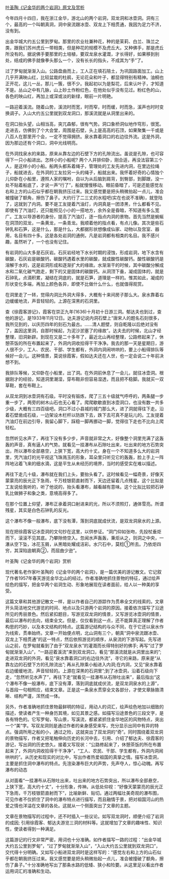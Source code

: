 [叶圣陶《记金华的两个岩洞》原文及赏析](https://www.vrrw.net/wx/9195.html)

今年四月十四日，我在浙江金华，游北山的两个岩洞，双龙洞和冰壶洞。洞有三个，最高的一个叫朝真洞，洞中泉流跟冰壶、双龙上下相贯通，我因为足力不济，没有到。

出金华城大约五公里到罗甸。那里的农业社兼种花，种的是茉莉、白兰、珠兰之类，跟我们苏州虎丘一带相类，但是种花的规模不及虎丘大。又种佛手，那是虎丘所没有的。据说佛手要那里的土培植，要双龙泉水灌溉，才长得好，如果移到别处，结成的佛手就像拳头那么一个，没有长长的指头，不成其为“手”了。

过了罗甸就渐渐入山。公路盘曲而上，工人正在填石陪土，为巩固路面加工。山上几乎开满映山红，比较盆栽的杜鹃，无论花朵和叶子，都显得特别有精神。油桐也正开花，这儿一丛，那儿一簇，很不少。我起初以为是梨花，后来认叶子，才知道不是。丛山之中有几脉，山上砂土作粉红色，在他处似乎没有见过。粉红色的山，各色的映山红，再加上或深或淡的新绿，眼前一片明艳。

一路迎着溪流。随着山势，溪流时而宽，时而窄，时而缓，时而急，溪声也时时变换调子。入山大约五公里就到双龙洞口，那溪流就是从洞里出来的。



在洞口抬头望，山相当高，突兀森郁，很有气势。洞口象桥洞似地作穹形，很宽。走进去，仿佛到了个大会堂，周围是石壁，头上是高高的石顶，如果聚集一千或是八百人在那里开个会，一定不觉得拥挤。泉水靠着洞口的右边往外流。这是外洞，因为那边还有个洞口，洞中光线明亮。

在外洞找泉水的来路，原来从靠左边的石壁下方的孔隙流出。虽说是孔隙，也可容得下一只小船进出。怎样小的小船呢? 两个人并排仰卧，刚合适，再没法容第三个人，是这样小的小船。船两头都系着绳子，管理处的工友先进内洞，在里边拉绳子，船就进去，在外洞的工友拉另一头的绳子，船就出来。我怀着好奇的心情独个儿仰卧在小船里，遵照人家的嘱咐，自以为从后脑到肩背，到臀部，到脚跟，没一处不贴着船底了，才说一声“行了”，船就慢慢移动。眼前昏暗了，可是还能感觉左右和上方的山石似乎都在朝我挤压过来。我又感觉要是把头稍微抬起一点儿，准会被撞破了额角，擦伤了鼻子。大约行了二三丈的水程吧(实在也说不准确)，就登陆了，这就到了内洞。要不是工友提着汽油灯，内洞真是一团漆黑，什么都看不见。即使有了汽油灯，还只能照见小小的一搭地方，余外全是昏暗，不知道有多么宽广。工友以导游者的身份，提高了汽油灯，逐一指点内洞的景物。首先当然是蜿蜒在洞顶的双龙，一条黄龙，一条青龙。我顺着他的指点看，有点儿像。其次是些石钟乳和石笋，这是什么，那是什么，大都据形状想像成仙家、动物以及宫室、器用，名目有四十多。这是各处岩洞的通例，凡是岩洞都有相类的名目。我不感兴趣，虽然听了，一个也没有记住。

有岩洞的山大多是石灰岩。石灰岩经地下水长时期的浸蚀，形成岩洞，地下水含有碳酸，石灰岩是碳酸钙，碳酸钙遇着水里的碳酸，就成酸性碳酸钙。酸性碳酸钙是溶解于水的，这是岩洞形成和逐渐扩大的缘故。水渐渐干的时候，其中碳酸分解成水和二氧化碳气跑走，剩下的又是固体的碳酸钙。从洞顶下垂，凝成固体的，就是石钟乳，点滴积累，凝结在洞底的，就是石笋，道理是一样的。惟其如此，凝成的形状变化多端，再加上颜色各异，即使不比做什么什么，也就值得观赏。

在洞里走了一转，觉得内洞比外洞大得多，大概有十来间房子那么大。泉水靠着右边缓缓地流，声音轻轻的。上源在深黑的石洞里。

查《徐霞客游记》，霞客在崇正九年(1636)十月初十日游三洞。郁达夫也到过，查他的游记，是1933年11月12日。达夫游记说内洞石壁上“唐宋人的题名石刻很多，我所见到的，以庆历四年的刻石为最古。……清人题壁，则自乾隆以后绝对没有了，盖因这里洞，自那时候起，为泥沙淤塞了的缘故”。达夫去的时候，北山才经整理，旧洞新辟。到现在又是二十多年了，最近北山再经整理，公路修起来了，休憩茶饭的所在布置起来了，外洞内洞收拾得干干净净。我去的那一天是星期日，游人很不少，工人、农民、干部、学生都有，外洞内洞闹哄哄的，要上小船得排队等候好一会儿。这种情景，莫说徐霞客，假如达夫还在人世，也一定会说二十年前决想不到。

我排队等候，又仰卧在小船里，出了洞。在外洞前休息了一会儿，就往冰壶洞。根据刚才的经验，知道洞里潮湿，穿布鞋非但容易湿透，而且把不稳脚。我就买一双草鞋，套在布鞋上。

从双龙洞到冰壶洞有石级。平时没有锻炼，爬了三五十级就气呼呼的，两条腿一步重一步了，两旁的树木山石也无心看了。爬爬歇歇直到冰壶洞口，也没有数一共多少级，大概有三四百级吧。洞口不过小县城的城门那么大，进了洞就得往下走。沿着石壁凿成石级，一边架设木栏杆以防跌下去，跌下去可真不是玩儿的。工友提着汽油灯在前边引导，我留心脚下，踩稳一脚再挪动一脚，觉得往下走也不比向上爬轻松。

忽然听见水声了，再往下没有多少步，声音就非常之大，好像整个洞里充满了这轰轰的声音，真有逼人的气势。就看见一挂瀑布从石隙吐出来，吐出来的地方石势突出，所以瀑布全部悬空，上狭下宽，高大约十丈。身在一个不知道多么大的岩洞里，凭汽油灯的光平视这飞珠溅玉的形象，耳朵里只听见它的轰轰，脸上手上一阵阵地沾着飞来的细水滴，这是平生从未经历的境界，当时的感受实在难以描述。

再往下走几十级，瀑布就在我们上头，要抬头看了。这时候看见一幅奇景，好像天蒙蒙亮的辰光正下急雨，千万枝银箭直射而下，天边还留着几点残星。这个比拟是工友说给我听的，听了他说的，抬头看瀑布，越看越有意味。这个比拟比较把石钟乳比做狮子和象之类，意境高得多了。

在那个位置上仰望，瀑布正承着洞口射进来的光，所以不须照灯，通体雪亮。所谓残星，其实是白色石钟乳的反光。

这个瀑布不像一般瀑布，底下没有潭，落到洞底就成伏流，是双龙洞泉水的上源。

现在把徐霞客记冰壶洞的文句抄在这里，以供参证。“洞门仰如张吻，先投杖垂炬而下，滚滚不见其底。乃攀隙倚空入。忽闻水声轰轰，秉炬从之，则洞之中央，一瀑从空下坠，冰花玉屑，从黑暗处耀成洁彩。水穴石中，莫稔①所去。乃依炬四穷，其深陷逾朝真②，而屈曲少逊”。

叶圣陶《记金华的两个岩洞》赏析

现代著名老作家叶圣陶的《记金华的两个岩洞》，是一篇优美的游记散文。它记叙了作者1957年春天游览金华北山的经过。作者准确地抓住景物的特征，通过绘声绘色的描写，把金华两个岩洞生动、形象地展现在读者面前，给人以一种美的享受。

这篇文章和其他游记散文一样，是以作者自己的游踪作为贯串全文的线索的。文章开头简洁地交代游览的时间、地点以及只游两个岩洞的原因。接着依次描写了沿途所见的秀丽景色。然后紧扣题目，写游览双龙洞的情景，又写游览冰壶洞的情景，最后以瀑布的去向，结束全文。但是，仅仅看到这一点，还不能算真正理解了作者构思的巧妙，以及本文结构的特点。这篇游记结构的与众不同，在于它还以泉水作为线索，贯串始终。文章一开始便点明，北山洞有三个，朝真“洞中泉流跟冰壶、双龙上下相贯通”的这一特点，然后依照游览的顺序，从泉流的下游写起。先写进山之前，在罗甸就看到了由于“双龙泉水”的灌溉而长得特别好的佛手; 再写“过了罗甸就渐渐入山”，“一路迎着溪流”来到双龙洞口，看见“那溪流就是从洞里出来的”; 走进双龙洞的外洞，看见“泉水靠着洞口的右边往外流”，寻它的来路，原来是“从靠左边的石壁下方的孔隙流出”; 再从孔隙乘小船进入内洞;在内洞，又见“泉水靠着右边缓缓地流，声音轻轻的。上源在深黑的石洞里”;到了冰壶洞，沿着石级向下走，“忽然听见水声了”，再往下走“就看见一挂瀑布从石隙吐出来”，最后指出“这个瀑布不像一般瀑布，底下没有潭，落到洞底就成伏流，是双龙洞泉水的上源”，与首段一句相照应，结束文章。正是这一条泉水贯穿全文各部分，才使文章脉胳清晰、结构严谨，浑然成一体。

另外，作者准确地抓住景物最鲜明的特征，用动人的词汇，绘声绘色地加以细致的描述，使读者产生一种身历其境，如见其景之感。如描写沿途景色的三段文字，是各有特色的。它写罗甸，写山景，写溪流，都紧紧抓住金华地区的风物特点，突出一个“美”字。写双龙洞则是通过作者的亲身感受来写，充分显示出同中有异的特点。强调所用之船的小，通过之险，这就突出了双龙洞的“奇”。同时围绕着双龙洞的景物描写，作者又把笔触伸向历史的长河中去，引用、介绍了郁达夫、徐霞客的游记，写出洞的历史悠久。接着又写现状：“公路修起来了，休憩茶饭的所在布置起来了，外洞内洞收拾得干干净净”，“工人、农民、干部、学生都有，外洞内洞闹哄哄的”。从历史和现实的对比中，写出作者热爱祖国的真挚之情。描写冰壶洞，主要是抓住洞中瀑布的特点。先渲染瀑布巨大的声势，先声夺人，惊心动魄。再写瀑布的动态

从对面看“一挂瀑布从石隙吐出来，吐出来的地方石势突出，所以瀑布全部悬空，上狭下宽，高大约十丈”，十分形象，传神。从低处仰视：“好像天蒙蒙亮的辰光正下急雨，千万枝银箭直射而下”，比喻新鲜、贴切。通过两幅壮美奇观的瀑布图，可见作者不仅抓住了洞中的瀑布特点进行描写，而且融情于景，把对祖国河山的热爱之情也洋溢在文章的各处。这就从一个侧面突出了文章的主题。

文章在景物描写的过程中，还不时插入一些议论。如写双龙洞时，顺便介绍了岩洞的成因; 引用徐霞客、郁达夫游览三洞的材料等。这就增加了文章的趣味性、知识性，使读者得到一种满足。

这篇游记的行文非常严密，用词也十分准确。如作者描写一路的过程：“出金华城大约五公里到罗甸”，“过了罗甸就渐渐入山”，“入山大约五公里就到双龙洞口”，交代得十分明确。又如写小船进双龙洞时是这样写的：“感觉左右和上方的山石似乎都在朝我挤压过来。我又感觉要是把头稍微抬起一点儿，准会被撞破了额角，擦伤了鼻子。”十分准确地写出了那条水路的低矮、狭小和险要。从这里足以看出作者运用词汇的准确和生动。

